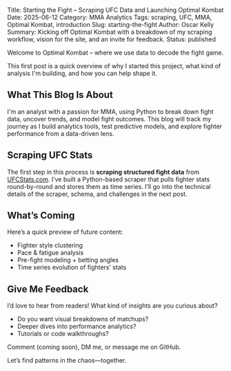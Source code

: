 Title: Starting the Fight – Scraping UFC Data and Launching Optimal Kombat
Date: 2025-06-12
Category: MMA Analytics
Tags: scraping, UFC, MMA, Optimal Kombat, introduction
Slug: starting-the-fight
Author: Oscar Kelly
Summary: Kicking off Optimal Kombat with a breakdown of my scraping workflow, vision for the site, and an invite for feedback.
Status: published

Welcome to Optimal Kombat – where we use data to decode the fight game.

This first post is a quick overview of why I started this project, what kind of analysis I'm building, and how you can help shape it.

## What This Blog Is About

I'm an analyst with a passion for MMA, using Python to break down fight data, uncover trends, and model fight outcomes. This blog will track my journey as I build analytics tools, test predictive models, and explore fighter performance from a data-driven lens.

## Scraping UFC Stats

The first step in this process is **scraping structured fight data** from [UFCStats.com](http://ufcstats.com). I’ve built a Python-based scraper that pulls fighter stats round-by-round and stores them as time series. I’ll go into the technical details of the scraper, schema, and challenges in the next post.

## What’s Coming

Here’s a quick preview of future content:
- Fighter style clustering
- Pace & fatigue analysis
- Pre-fight modeling + betting angles
- Time series evolution of fighters’ stats

## Give Me Feedback

I’d love to hear from readers! What kind of insights are you curious about?
- Do you want visual breakdowns of matchups?
- Deeper dives into performance analytics?
- Tutorials or code walkthroughs?

Comment (coming soon), DM me, or message me on GitHub.

Let’s find patterns in the chaos—together.
